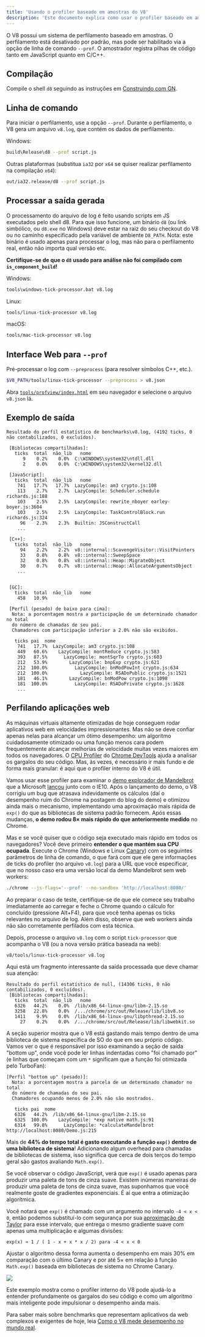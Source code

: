 ```yaml
---
title: 'Usando o profiler baseado em amostras do V8'
description: 'Este documento explica como usar o profiler baseado em amostras do V8.'
---
```

O V8 possui um sistema de perfilamento baseado em amostras. O perfilamento está desativado por padrão, mas pode ser habilitado via a opção de linha de comando `--prof`. O amostrador registra pilhas de código tanto em JavaScript quanto em C/C++.

## Compilação

Compile o shell `d8` seguindo as instruções em [Construindo com GN](/docs/build-gn).

## Linha de comando

Para iniciar o perfilamento, use a opção `--prof`. Durante o perfilamento, o V8 gera um arquivo `v8.log`, que contém os dados de perfilamento.

Windows:

```bash
build\Release\d8 --prof script.js
```

Outras plataformas (substitua `ia32` por `x64` se quiser realizar perfilamento na compilação `x64`):

```bash
out/ia32.release/d8 --prof script.js
```

## Processar a saída gerada

O processamento do arquivo de log é feito usando scripts em JS executados pelo shell d8. Para que isso funcione, um binário `d8` (ou link simbólico, ou `d8.exe` no Windows) deve estar na raiz do seu checkout do V8 ou no caminho especificado pela variável de ambiente `D8_PATH`. Nota: este binário é usado apenas para processar o log, mas não para o perfilamento real, então não importa qual versão etc.

**Certifique-se de que o `d8` usado para análise não foi compilado com `is_component_build`!**

Windows:

```bash
tools\windows-tick-processor.bat v8.log
```

Linux:

```bash
tools/linux-tick-processor v8.log
```

macOS:

```bash
tools/mac-tick-processor v8.log
```

## Interface Web para `--prof`

Pré-processar o log com `--preprocess` (para resolver símbolos C++, etc.).

```bash
$V8_PATH/tools/linux-tick-processor --preprocess > v8.json
```

Abra [`tools/profview/index.html`](https://v8.dev/tools/head/profview) em seu navegador e selecione o arquivo `v8.json` lá.

## Exemplo de saída

```
Resultado do perfil estatístico de benchmarks\v8.log, (4192 ticks, 0 não contabilizados, 0 excluídos).

 [Bibliotecas compartilhadas]:
   ticks  total  não_lib   nome
      9    0.2%    0.0%  C:\WINDOWS\system32\ntdll.dll
      2    0.0%    0.0%  C:\WINDOWS\system32\kernel32.dll

 [JavaScript]:
   ticks  total  não_lib   nome
    741   17.7%   17.7%  LazyCompile: am3 crypto.js:108
    113    2.7%    2.7%  LazyCompile: Scheduler.schedule richards.js:188
    103    2.5%    2.5%  LazyCompile: rewrite_nboyer earley-boyer.js:3604
    103    2.5%    2.5%  LazyCompile: TaskControlBlock.run richards.js:324
     96    2.3%    2.3%  Builtin: JSConstructCall
    ...

 [C++]:
   ticks  total  não_lib   nome
     94    2.2%    2.2%  v8::internal::ScavengeVisitor::VisitPointers
     33    0.8%    0.8%  v8::internal::SweepSpace
     32    0.8%    0.8%  v8::internal::Heap::MigrateObject
     30    0.7%    0.7%  v8::internal::Heap::AllocateArgumentsObject
    ...


 [GC]:
   ticks  total  não_lib   nome
    458   10.9%

 [Perfil (pesado) de baixo para cima]:
  Nota: a porcentagem mostra a participação de um determinado chamador no total
  do número de chamadas de seu pai.
  Chamadores com participação inferior a 2.0% não são exibidos.

   ticks pai  nome
    741   17.7%  LazyCompile: am3 crypto.js:108
    449   60.6%    LazyCompile: montReduce crypto.js:583
    393   87.5%      LazyCompile: montSqrTo crypto.js:603
    212   53.9%        LazyCompile: bnpExp crypto.js:621
    212  100.0%          LazyCompile: bnModPowInt crypto.js:634
    212  100.0%            LazyCompile: RSADoPublic crypto.js:1521
    181   46.1%        LazyCompile: bnModPow crypto.js:1098
    181  100.0%          LazyCompile: RSADoPrivate crypto.js:1628
    ...
```

## Perfilando aplicações web

As máquinas virtuais altamente otimizadas de hoje conseguem rodar aplicativos web em velocidades impressionantes. Mas não se deve confiar apenas nelas para alcançar um ótimo desempenho: um algoritmo cuidadosamente otimizado ou uma função menos cara podem frequentemente alcançar melhorias de velocidade muitas vezes maiores em todos os navegadores. O [CPU Profiler](https://developers.google.com/web/tools/chrome-devtools/evaluate-performance/reference) do [Chrome DevTools](https://developers.google.com/web/tools/chrome-devtools/) ajuda a analisar os gargalos do seu código. Mas, às vezes, é necessário ir mais fundo e de forma mais granular: é aqui que o profiler interno do V8 é útil.

Vamos usar esse profiler para examinar o [demo explorador de Mandelbrot](https://web.archive.org/web/20130313064141/http://ie.microsoft.com/testdrive/performance/mandelbrotexplorer/) que a Microsoft [lançou](https://blogs.msdn.microsoft.com/ie/2012/11/13/ie10-fast-fluid-perfect-for-touch-and-available-now-for-windows-7/) junto com o IE10. Após o lançamento do demo, o V8 corrigiu um bug que atrasava indevidamente os cálculos (daí o desempenho ruim do Chrome na postagem do blog do demo) e otimizou ainda mais o mecanismo, implementando uma aproximação mais rápida de `exp()` do que as bibliotecas de sistema padrão fornecem. Após essas mudanças, **o demo rodou 8× mais rápido do que anteriormente medido** no Chrome.

Mas e se você quiser que o código seja executado mais rápido em todos os navegadores? Você deve primeiro **entender o que mantém sua CPU ocupada**. Execute o Chrome (Windows e Linux [Canary](https://tools.google.com/dlpage/chromesxs)) com os seguintes parâmetros de linha de comando, o que fará com que ele gere informações de ticks do profiler (no arquivo `v8.log`) para a URL que você especificar, que no nosso caso era uma versão local da demo Mandelbrot sem web workers:

```bash
./chrome --js-flags='--prof' --no-sandbox 'http://localhost:8080/'
```

Ao preparar o caso de teste, certifique-se de que ele comece seu trabalho imediatamente ao carregar e feche o Chrome quando o cálculo for concluído (pressione Alt+F4), para que você tenha apenas os ticks relevantes no arquivo de log. Além disso, observe que web workers ainda não são corretamente perfilados com esta técnica.

Depois, processe o arquivo `v8.log` com o script `tick-processor` que acompanha o V8 (ou a nova versão prática baseada na web):

```bash
v8/tools/linux-tick-processor v8.log
```

Aqui está um fragmento interessante da saída processada que deve chamar sua atenção:

```
Resultado do perfil estatístico de null, (14306 ticks, 0 não contabilizados, 0 excluídos).
 [Bibliotecas compartilhadas]:
   ticks  total  não_lib   nome
   6326   44.2%    0.0%  /lib/x86_64-linux-gnu/libm-2.15.so
   3258   22.8%    0.0%  /.../chrome/src/out/Release/lib/libv8.so
   1411    9.9%    0.0%  /lib/x86_64-linux-gnu/libpthread-2.15.so
     27    0.2%    0.0%  /.../chrome/src/out/Release/lib/libwebkit.so
```

A seção superior mostra que o V8 está gastando mais tempo dentro de uma biblioteca de sistema específica de SO do que em seu próprio código. Vamos ver o que é responsável por isso examinando a seção de saída "bottom up", onde você pode ler linhas indentadas como "foi chamado por" (e linhas que começam com um `*` significam que a função foi otimizada pelo TurboFan):

```
[Perfil "bottom up" (pesado)]:
  Nota: a porcentagem mostra a parcela de um determinado chamador no total
  do número de chamadas do seu pai.
  Chamadores ocupando menos de 2.0% não são mostrados.

   ticks pai  nome
   6326   44.2%  /lib/x86_64-linux-gnu/libm-2.15.so
   6325  100.0%    LazyCompile: *exp native math.js:91
   6314   99.8%      LazyCompile: *calculateMandelbrot http://localhost:8080/Demo.js:215
```

Mais de **44% do tempo total é gasto executando a função `exp()` dentro de uma biblioteca de sistema**! Adicionando algum overhead para chamadas de bibliotecas de sistema, isso significa que cerca de dois terços do tempo geral são gastos avaliando `Math.exp()`.

Se você observar o código JavaScript, verá que `exp()` é usado apenas para produzir uma paleta de tons de cinza suave. Existem inúmeras maneiras de produzir uma paleta de tons de cinza suave, mas suponhamos que você realmente goste de gradientes exponenciais. É aí que entra a otimização algorítmica.

Você notará que `exp()` é chamado com um argumento no intervalo `-4 < x < 0`, então podemos substituí-lo com segurança por sua [aproximação de Taylor](https://en.wikipedia.org/wiki/Taylor_series) para esse intervalo, que entrega o mesmo gradiente suave com apenas uma multiplicação e algumas divisões:

```
exp(x) ≈ 1 / ( 1 - x + x * x / 2) para -4 < x < 0
```

Ajustar o algoritmo dessa forma aumenta o desempenho em mais 30% em comparação com o último Canary e por até 5× em relação à função `Math.exp()` baseada em bibliotecas de sistema no Chrome Canary.

![](/_img/docs/profile/mandelbrot.png)

Este exemplo mostra como o profiler interno do V8 pode ajudá-lo a entender profundamente os gargalos do seu código e como um algoritmo mais inteligente pode impulsionar o desempenho ainda mais.

Para saber mais sobre benchmarks que representam aplicativos da web complexos e exigentes de hoje, leia [Como o V8 mede desempenho no mundo real](/blog/real-world-performance).
